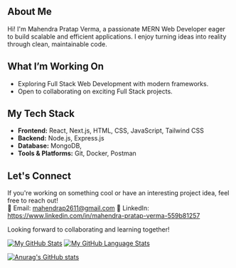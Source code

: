 

## About Me
Hi! I'm Mahendra Pratap Verma, a passionate MERN Web Developer eager to build scalable and efficient applications. I enjoy turning ideas into reality through clean, maintainable code.

## What I’m Working On
- Exploring Full Stack Web Development with modern frameworks.
- Open to collaborating on exciting Full Stack projects.

## My Tech Stack
- **Frontend:** React, Next.js, HTML, CSS, JavaScript, Tailwind CSS
- **Backend:** Node.js, Express.js
- **Database:** MongoDB,
- **Tools & Platforms:** Git, Docker, Postman

## Let's Connect
If you're working on something cool or have an interesting project idea, feel free to reach out!  
📧 Email: mahendrap2611@gmail.com
🔗 LinkedIn: https://www.linkedin.com/in/mahendra-pratap-verma-559b81257


Looking forward to collaborating and learning together!


[![My GitHub Stats](https://github-readme-stats.vercel.app/api/?username=Mahendra2611&count_private=true&theme=tokyonight&showicons=true)]()
[![My GitHub Language Stats](https://github-readme-stats.vercel.app/api/top-langs/?username=Mahendra2611&langs_count=5&theme=tokyonight)]()

[![Anurag's GitHub stats](https://github-readme-stats.vercel.app/api?username=Mahendra2611)](https://github.com/Mahendra2611/github-readme-stats)
